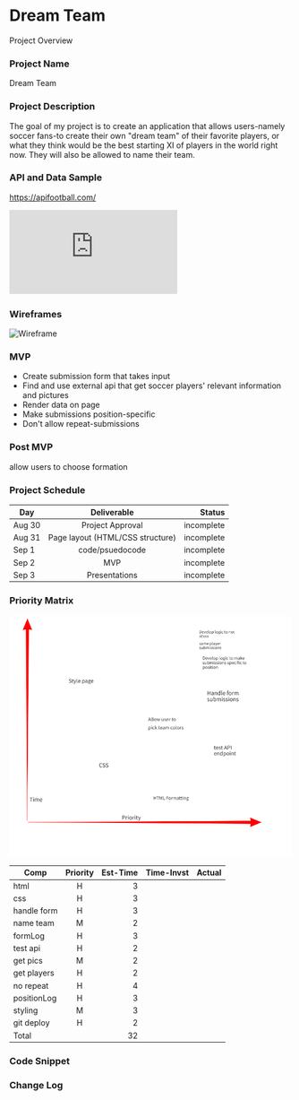 # Dream Team
Project Overview

### Project Name

Dream Team

### Project Description

The goal of my project is to create an application that allows users-namely soccer fans-to create their own "dream team" of their favorite players, or what they think would be the best starting XI of players in the world right now. They will also be allowed to name their team.

### API and Data Sample
https://apifootball.com/

![API REQUEST](https://github.com/LiamB93/Project-1/blob/main/sampleAPI.js "API Request")

### Wireframes
![Wireframe](https://github.com/LiamB93/Project-1/blob/main/Pics/wireframe.png "Wireframe")

### MVP

* Create submission form that takes input
* Find and use external api that get soccer players' relevant information and pictures
* Render data on page
* Make submissions position-specific
* Don't allow repeat-submissions

### Post MVP
allow users to choose formation

### Project Schedule

Day   |Deliverable   				                   |Status
------|:--------------------------------------:|-----------:
Aug 30|	Project Approval                       |incomplete
Aug 31|	Page layout (HTML/CSS structure)       |incomplete	
Sep 1 |	code/psuedocode                        |incomplete
Sep 2 |	MVP	                                   |incomplete
Sep 3 |	Presentations                          |incomplete   	

### Priority Matrix

![Priority Matrix](Pics/matrix.png)


Comp       |Priority    |Est-Time    |Time-Invst   |Actual
---------- |:----------:|-----------:|------------:|------:
html       |    H       |3           |             |       
css        |    H       |3           |             |       
handle form|    H       |3           |             |       
name team  |    M       |2           |             |       
formLog    |    H       |3           |             |       
test api   |    H       |2           |             |       
get pics   |    M       |2           |             |       
get players|    H       |2           |             |       
no repeat  |    H       |4           |             |       
positionLog|    H       |3           |             |       
styling    |    M       |3           |             |       
git deploy |    H       |2           |             |       
  Total    |            |32          |             |   


### Code Snippet



### Change Log

